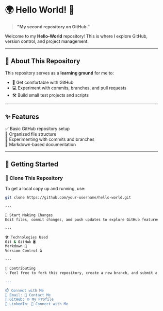# 🌍 Hello World! 🚀  

> **"My second repository on GitHub."**  

Welcome to my **Hello-World** repository! This is where I explore GitHub, version control, and project management.  

---

## 📌 About This Repository  
This repository serves as a **learning ground** for me to:  
- 🌱 Get comfortable with GitHub  
- 💻 Experiment with commits, branches, and pull requests  
- 🛠️ Build small test projects and scripts  

---

## ✨ Features  
✅ Basic GitHub repository setup  
📂 Organized file structure  
🌟 Experimenting with commits and branches  
📜 Markdown-based documentation  

---

## 📜 Getting Started  

### 🚀 Clone This Repository  
To get a local copy up and running, use:  
```bash
git clone https://github.com/your-username/hello-world.git

---

📝 Start Making Changes
Edit files, commit changes, and push updates to explore GitHub features!

---

🛠️ Technologies Used
Git & GitHub 🖥️
Markdown 📄
Version Control ⏳

---

🤝 Contributing
💡 Feel free to fork this repository, create a new branch, and submit a pull request. Let's collaborate and learn together!

---

📫 Connect with Me
📧 Email: 📩 Contact Me
🐙 GitHub: 🌐 My Profile
🔗 LinkedIn: 💼 Connect with Me

